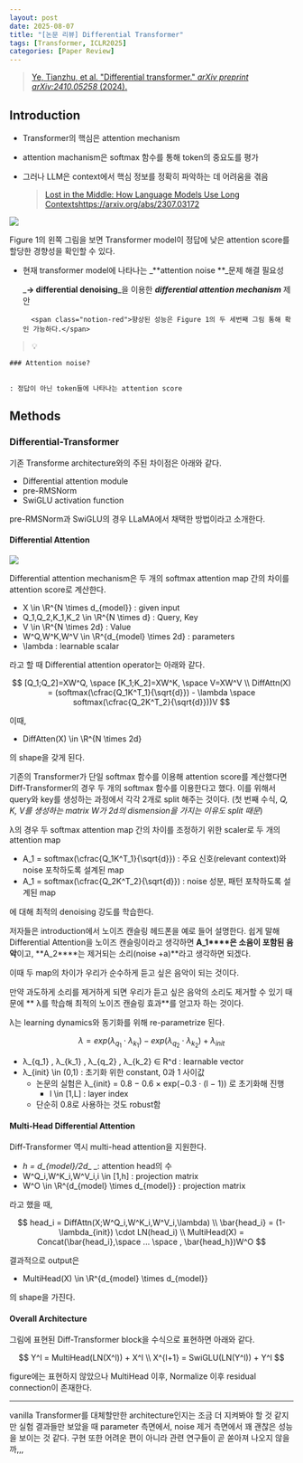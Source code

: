 ```yaml
---
layout: post
date: 2025-08-07
title: "[논문 리뷰] Differential Transformer"
tags: [Transformer, ICLR2025]
categories: [Paper Review]
---
```


> [Ye, Tianzhu, et al. "Differential transformer." ](https://arxiv.org/abs/2410.05258)[_arXiv preprint arXiv:2410.05258_](https://arxiv.org/abs/2410.05258)[ (2024).](https://arxiv.org/abs/2410.05258)



## Introduction

- Transformer의 핵심은 attention mechanism
- attention machanism은 softmax 함수를 통해 token의 중요도를 평가
- 그러나 LLM은 context에서 핵심 정보를 정확히 파악하는 데 어려움을 겪음

	> [Lost in the Middle: How Language Models Use Long Contextshttps://arxiv.org/abs/2307.03172](https://arxiv.org/abs/2307.03172)


![](https://prod-files-secure.s3.us-west-2.amazonaws.com/542b861c-36a8-4051-84e5-8804b6728dba/9083ea56-691a-4752-ae26-47f403431ac8/image.png?X-Amz-Algorithm=AWS4-HMAC-SHA256&X-Amz-Content-Sha256=UNSIGNED-PAYLOAD&X-Amz-Credential=ASIAZI2LB466Y5DFF4GL%2F20251001%2Fus-west-2%2Fs3%2Faws4_request&X-Amz-Date=20251001T060113Z&X-Amz-Expires=3600&X-Amz-Security-Token=IQoJb3JpZ2luX2VjEHUaCXVzLXdlc3QtMiJHMEUCIQChdDEoFlAIa%2BQ9waK51ZUPTgqqzo5n1JgFiPu%2FWv4RuAIgMOGr9ftQQ5PFRDAQZAhFtFoFQITgvvPVftHauDjFzM0qiAQI%2Fv%2F%2F%2F%2F%2F%2F%2F%2F%2F%2FARAAGgw2Mzc0MjMxODM4MDUiDBo3OyndcbZ9KQCgsSrcA%2B9VDqUv0llxRMrbY9Q5uiBmiK%2B%2Fp%2FIhzXMJQoA09j9gvKCEYtRoztnGfJEQ5jNpANWYLkIEQhRwR6TkzK3E84PcUCzYneTIzc2aEqaPDXO%2FE3DAgldFNvbrTq6KZN4QC2AHHGLevWM1jm6pn4JobH%2Bi5GBX92PdxHLaSYlg3LlhYFy0F8LCkZo3FdPloy0nNIha2AJdwMjb5fo%2FZ7xkrizoXWMtfniTlLbfb3q3LNPCIjMbrIiHHGjgqEG9OOvBC0ik4VEDg5Lt022g7jeXGwTfAzfTDTRBKb8z0I%2FQdFigDiA2AnB%2B4XOJ7QRo4HCEN%2BU5mzCYY1HnFJRAj3ja2OmiFDCOp65rA9gKz40QCeE0E23gaWsXr8r%2FQocAN%2FeCfotuyiRElQEF4f6RpECsPT9zbW5V5Ic61qddRI9lcLb3Kb9eKpMwUxkXx94RkqdQQiyqgwCq1ME4WWXK0r%2B%2BxGtVkPmdyxFoNZPtenHtv0Z4C8W98%2B2slfoahFVjZBroUskznHTsNBHBDTq1y%2FoiR%2FtF12vXK8Be9beOqQnGwGwy18XyvX%2F1WKsj%2F20AmARL4f1w%2BLSuvVkxAiGHURc2VRUorWz31eog%2F7NZuo5U%2FmADVPBZJ%2BnV1gqnznMXMK3t8sYGOqUBAulr9JkqBl%2FTApSFCOSbf2bXi6zik7iJ67yaq751Z9ODdlNPeeo1i%2BEeQ874QyI6RvOluT035jOPI6NJQuIgn0H6ne6eB1Am529I4xwo1rg9lymnMa9vNk8GmyIYj%2F%2BhBrxRJ9gBTSAWwl8Spkq%2BZ0dk4cuxYPHWZOL3FkmPn11xCuwrRNidlqPDHm%2BlqTu9AnCqoC2HGDQN4ZL0Q9VhONf3L9cq&X-Amz-Signature=013e6a2c1805a3798e9f3b8fd2c20b58c2a0ef0d143d5c82be7201cd97d5b439&X-Amz-SignedHeaders=host&x-amz-checksum-mode=ENABLED&x-id=GetObject)


Figure 1의 왼쪽 그림을 보면 Transformer model이 정답에 낮은 attention score를 할당한 경향성을 확인할 수 있다.

- 현재 transformer model에 나타나는 _**attention noise **_문제 해결 필요성

	_**→ differential denoising**_을 이용한 _**differential attention mechanism**_ 제안


		<span class="notion-red">향상된 성능은 Figure 1의 두 세번째 그림 통해 확인 가능하다.</span>


> 💡 


	### Attention noise?


	: 정답이 아닌 token들에 나타나는 attention score



## Methods



### Differential-Transformer


기존 Transforme architecture와의 주된 차이점은 아래와 같다.

- Differential attention module
- pre-RMSNorm
- SwiGLU activation function

pre-RMSNorm과 SwiGLU의 경우 LLaMA에서 채택한 방법이라고 소개한다.



#### Differential Attention


![](https://prod-files-secure.s3.us-west-2.amazonaws.com/542b861c-36a8-4051-84e5-8804b6728dba/116d70b2-1963-4810-9167-f4c7d8a06e8f/image.png?X-Amz-Algorithm=AWS4-HMAC-SHA256&X-Amz-Content-Sha256=UNSIGNED-PAYLOAD&X-Amz-Credential=ASIAZI2LB466Y5DFF4GL%2F20251001%2Fus-west-2%2Fs3%2Faws4_request&X-Amz-Date=20251001T060113Z&X-Amz-Expires=3600&X-Amz-Security-Token=IQoJb3JpZ2luX2VjEHUaCXVzLXdlc3QtMiJHMEUCIQChdDEoFlAIa%2BQ9waK51ZUPTgqqzo5n1JgFiPu%2FWv4RuAIgMOGr9ftQQ5PFRDAQZAhFtFoFQITgvvPVftHauDjFzM0qiAQI%2Fv%2F%2F%2F%2F%2F%2F%2F%2F%2F%2FARAAGgw2Mzc0MjMxODM4MDUiDBo3OyndcbZ9KQCgsSrcA%2B9VDqUv0llxRMrbY9Q5uiBmiK%2B%2Fp%2FIhzXMJQoA09j9gvKCEYtRoztnGfJEQ5jNpANWYLkIEQhRwR6TkzK3E84PcUCzYneTIzc2aEqaPDXO%2FE3DAgldFNvbrTq6KZN4QC2AHHGLevWM1jm6pn4JobH%2Bi5GBX92PdxHLaSYlg3LlhYFy0F8LCkZo3FdPloy0nNIha2AJdwMjb5fo%2FZ7xkrizoXWMtfniTlLbfb3q3LNPCIjMbrIiHHGjgqEG9OOvBC0ik4VEDg5Lt022g7jeXGwTfAzfTDTRBKb8z0I%2FQdFigDiA2AnB%2B4XOJ7QRo4HCEN%2BU5mzCYY1HnFJRAj3ja2OmiFDCOp65rA9gKz40QCeE0E23gaWsXr8r%2FQocAN%2FeCfotuyiRElQEF4f6RpECsPT9zbW5V5Ic61qddRI9lcLb3Kb9eKpMwUxkXx94RkqdQQiyqgwCq1ME4WWXK0r%2B%2BxGtVkPmdyxFoNZPtenHtv0Z4C8W98%2B2slfoahFVjZBroUskznHTsNBHBDTq1y%2FoiR%2FtF12vXK8Be9beOqQnGwGwy18XyvX%2F1WKsj%2F20AmARL4f1w%2BLSuvVkxAiGHURc2VRUorWz31eog%2F7NZuo5U%2FmADVPBZJ%2BnV1gqnznMXMK3t8sYGOqUBAulr9JkqBl%2FTApSFCOSbf2bXi6zik7iJ67yaq751Z9ODdlNPeeo1i%2BEeQ874QyI6RvOluT035jOPI6NJQuIgn0H6ne6eB1Am529I4xwo1rg9lymnMa9vNk8GmyIYj%2F%2BhBrxRJ9gBTSAWwl8Spkq%2BZ0dk4cuxYPHWZOL3FkmPn11xCuwrRNidlqPDHm%2BlqTu9AnCqoC2HGDQN4ZL0Q9VhONf3L9cq&X-Amz-Signature=73b5be93f399e8ae4c5849356972a595be6dbcecc44f31b9520e11f21b68e214&X-Amz-SignedHeaders=host&x-amz-checksum-mode=ENABLED&x-id=GetObject)


Differential attention mechanism은 두 개의 softmax attention map 간의 차이를 attention score로 계산한다.

- X \in \R^{N \times d\_{model}} : given input
- Q\_1,Q\_2,K\_1,K\_2 \in \R^{N \times d} : Query, Key
- V \in \R^{N \times 2d} : Value
- W^Q,W^K,W^V \in \R^{d\_{model} \times 2d} : parameters
- \lambda : learnable scalar

라고 할 때 Differential attention operator는 아래와 같다.


$$
[Q_1;Q_2]=XW^Q, \space [K_1;K_2]=XW^K, \space V=XW^V \\
DiffAttn(X) = (softmax(\cfrac{Q_1K^T_1}{\sqrt{d}}) - \lambda \space softmax(\cfrac{Q_2K^T_2}{\sqrt{d}}))V
$$


이때,

- DiffAtten(X) \in \R^{N \times 2d}

의 shape을 갖게 된다.


기존의 Transformer가 단일 softmax 함수를 이용해 attention score를 계산했다면 Diff-Transformer의 경우 두 개의 softmax 함수를 이용한다고 했다. 이를 위해서 query와 key를 생성하는 과정에서 각각 2개로 split 해주는 것이다. <span class="notion-red">(첫 번째 수식, </span><span class="notion-red">_Q, K, V를 생성하는 matrix W가 2d의 dismension을 가지는 이유도 split 때문_</span><span class="notion-red">)</span>


 λ의 경우 두 softmax attention map 간의 차이를 조정하기 위한 scaler로 두 개의 attention map

- A\_1 = softmax(\cfrac{Q\_1K^T\_1}{\sqrt{d}}) : 주요 신호(relevant context)와 noise 포착하도록 설계된 map
- A\_1 = softmax(\cfrac{Q\_2K^T\_2}{\sqrt{d}}) : noise 성분, 패턴 포착하도록 설계된 map 

에 대해 최적의 denoising 강도를 학습한다.


저자들은 introduction에서 노이즈 캔슬링 헤드폰을 예로 들어 설명한다. 쉽게 말해 Differential Attention을 노이즈 캔슬링이라고 생각하면 **A\_1****은 소음이 포함된 음악**이고, **A\_2****는 제거되는 소리(noise +a)**라고 생각하면 되겠다. 


이때 두 map의 차이가 우리가 순수하게 듣고 싶은 음악이 되는 것이다. 


만약 과도하게 소리를 제거하게 되면 우리가 듣고 싶은 음악의 소리도 제거할 수 있기 때문에 ** λ를 학습해 최적의 노이즈 캔슬링 효과**를 얻고자 하는 것이다.


λ는 learning dynamics와 동기화를 위해 re-parametrize 된다.


$$
\lambda = exp(\lambda_{q_1} \cdot \lambda_{k_1}) - exp(\lambda_{q_2} \cdot \lambda_{k_2}) + \lambda_{init}
$$

- λ\_{q\_1} , λ\_{k\_1} , λ\_{q\_2} , λ\_{k\_2} ∈ R^d : learnable vector
- λ\_{init} \in (0,1) : 초기화 위한 constant, 0과 1 사이값
	- 논문의 실험은 λ\_{init} = 0.8 − 0.6 × exp(−0.3 · (l − 1)) 로 초기화해 진행
		- l \in [1,L] : layer index
	- 단순히 0.8로 사용하는 것도 robust함


#### **Multi-Head Differential Attention**


Diff-Transformer 역시 multi-head attention을 지원한다.

- _h = d\_{model}/2d__ _: attention head의 수
- W^Q\_i,W^K\_i,W^V\_i,i \in [1,h] : projection matrix
- W^O \in \R^{d\_{model} \times d\_{model}} : projection matrix

라고 했을 때,


$$
head_i = DiffAttn(X;W^Q_i,W^K_i,W^V_i,\lambda) \\
\bar{head_i} = (1-\lambda_{init}) \cdot LN(head_i) \\
MultiHead(X) = Concat(\bar{head_i},\space ... \space , \bar{head_h})W^O
$$


결과적으로 output은

- MultiHead(X) \in \R^{d\_{model} \times d\_{model}}

의 shape을 가진다.



#### Overall Architecture


그림에 표현된 Diff-Transformer block을 수식으로 표현하면 아래와 같다.


$$
Y^l = MultiHead(LN(X^l)) + X^l \\
X^{l+1} = SwiGLU(LN(Y^l)) + Y^l
$$


figure에는 표현하지 않았으나 MultiHead 이후, Normalize 이후 residual connection이 존재한다.


---


vanilla Transformer를 대체할만한 architecture인지는 조금 더 지켜봐야 할 것 같지만 실험 결과들만 보았을 때 parameter 측면에서, noise 제거 측면에서 꽤 괜찮은 성능을 보이는 것 같다. 구현 또한 어려운 편이 아니라 관련 연구들이 곧 쏟아져 나오지 않을까,,,

